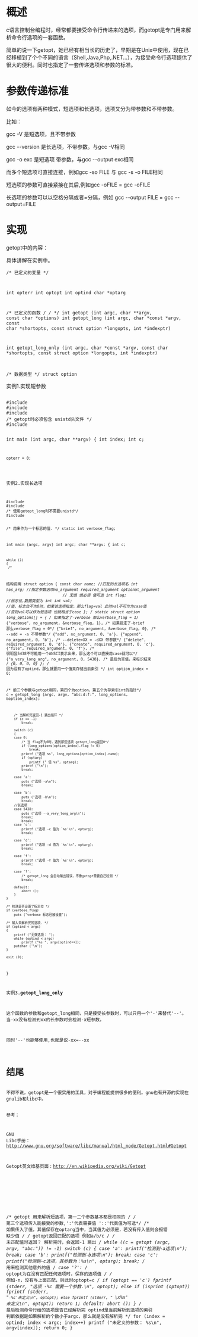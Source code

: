 <!-- title: 概述getopt.h的使用 -->
<!-- tag: C/C++ -->
<!-- date: 2012/2/23 -->
<!-- state: published -->

<h1>概述</h1>
c语言控制台编程时，经常都要接受命令行传递来的选项，而getopt是专门用来解析命令行选项的一套函数。

简单的说一下getopt，她已经有相当长的历史了，早期是在Unix中使用，现在已经移植到了个个不同的语言（Shell,Java,Php,.NET...），为接受命令行选项提供了很大的便利。同时也指定了一套传递选项和参数的标准。

<!--more-->

<h1>参数传递标准</h1>
如今的选项有两种模式，短选项和长选项，选项又分为带参数和不带参数。

比如：

gcc -V 是短选项，且不带参数

gcc --version 是长选项，不带参数。与gcc -V相同

gcc -o exc 是短选项 带参数，与gcc --output exc相同

而多个短选项可直接连接，例如gcc -so FILE 与 gcc -s -o FILE相同

短选项的参数可直接紧接在其后,例如gcc -oFILE = gcc -oFILE

长选项的参数可以以空格分隔或者=分隔，例如 gcc --output FILE = gcc --output=FILE
<h1>实现</h1>
getopt中的内容：

具体讲解在实例中。

<code lang="c[lines]">/* 已定义的变量 */

int opterr
int optopt
int optind
char *optarg

/* 已定义的函数 */
/*  */
int getopt (int argc, char **argv, const char *options)
int getopt_long (int argc, char *const *argv, const char *shortopts, const struct option *longopts, int *indexptr)

int getopt_long_only (int argc, char *const *argv, const char *shortopts, const struct option *longopts, int *indexptr)

/* 数据类型 */
struct option</code>

实例1.实现短参数

<code lang="c[lines]">
#include <ctype .h>
#include <stdio .h>
#include <stdlib .h>
/* getopt时必须包含 unistd头文件 */
#include <unistd .h>

int main (int argc, char **argv)
{
    int index;
    int c;

    opterr = 0;
 /* getopt 用来解析短选项，第一二个参数基本都是相同的 */
 /* 第三个选项传入能接受的参数,':'代表需要值 '::'代表值为可选*/
 /* 如果传入了值，其值保存在optarg当中，当其值为必须是，若没有传入值则会报错 缺少值 */
 /* getopt返回匹配的选项&nbsp;例如a/b/c */
 /* 未匹配值时返回？ 解析完时，会返回-1 跳出 */ 
    while ((c = getopt (argc, argv, "abc:")) != -1)
        switch (c)
        {
        case 'a':
            printf("检测到-a选项\n");
            break;
        case 'b':
            printf("检测到-b选项\n");
            break;
        case 'c':
            printf("检测到-c选项，其参数为：%s\n", optarg);
            break;
        /* 用来检测其他意外的值 */
        case '?':
         /* optopt为在没有匹配任何选项时，保存的选项值 */
         /* 例如-n，没有与上面匹配，则此时optopt=c */ 
            if (optopt == 'c')
                fprintf (stderr, "选项 -%c 需要一个参数.\n", optopt);
            else if (isprint (optopt))
                fprintf (stderr, "`-%c'未定义\n", optopt);
            else
                fprintf (stderr,
                         " `\\x%x' 未定义\n",
                         optopt);
            return 1;
        default:
            abort ();
        }
 /*
 最后检测命令行给的选项是否已经解析完
  optind是当前解析到选项的索引
  判断依据是如果解析的个数小于argc，那么就是没有解析完 
 */ 
    for (index = optind; index < argc; index++)
        printf ("未定义的参数： %s\n", argv[index]);
    return 0;
}
</code>

实例2.实现长选项

<code lang="c[lines]">
#include <stdio .h>
#include <stdlib .h>
/* 使用getopt_long时不需要unistd*/
#include <getopt .h>

/* 用来作为一个标志的值. */
static int verbose_flag;

int
main (argc, argv)
int argc;
char **argv;
{
    int c;

    while (1)
    { 
     /*
 结构说明
  struct option {
 const char *name; //匹配的长选项名 
 int  has_arg; //指定参数选项no_argument required_argument optional_argument 
  &nbsp; &nbsp; &nbsp; &nbsp; &nbsp; &nbsp; &nbsp; &nbsp; &nbsp; &nbsp; &nbsp; &nbsp; &nbsp; &nbsp;// 无值 值必须 值可选 
 int *flag; //标志位,数据类型为 int* 
 int val; //值，标志位不为0时，如果该选项指定，那么flag=val 此时val不可作为case值 
 //否则val可以作为短选项 也就相当于case 
 };
 */ 
        static struct option long_options[] =
        {
            /* 如果指定了-verbose 那么verbose_flag = 1*/ 
            {"verbose", no_argument,       &verbose_flag, 1},
            /* 如果指定了-brief 那么verbose_flag = 0*/ 
            {"brief",   no_argument,       &verbose_flag, 0},
            /* --add = -a 不带参数*/ 
            {"add",     no_argument,       0, 'a'},
            {"append",  no_argument,       0, 'b'},
            /* --delete=XX = -dXX 带参数*/ 
            {"delete",  required_argument, 0, 'd'},
            {"create",  required_argument, 0, 'c'},
            {"file",    required_argument, 0, 'f'},
            /* 很明显5438不可能用一个ANSCI表示出来，那么这个可以直接用case就可以*/ 
            {"a_very_long_arg",    no_argument, 0, 5438},
            /* 最后为空值，来标识结束 */
            {0, 0, 0, 0}
        };
        /* 因为没有了optind，那么就要用一个值来存储当前索引 */
        int option_index = 0;
 
 /* 前三个参数与getopt相同，第四个为option，第五个为存索引int的指针*/ 
        c = getopt_long (argc, argv, "abc:d:f:",
                         long_options, &option_index);

        /* 当解析完返回-1 跳出循环 */
        if (c == -1)
            break;

        switch (c)
        {
        case 0:
            /* 当 flag不为0时，遇到那些选项 getopt_long返回0*/
            if (long_options[option_index].flag != 0)
                break;
            printf ("选项 %s", long_options[option_index].name);
            if (optarg)
                printf (" 值 %s", optarg);
            printf ("\n");
            break;

        case 'a':
            puts ("选项 -a\n");
            break;

        case 'b':
            puts ("选项 -b\n");
            break;
        //长选项 
        case 5438:
            puts ("选项 --a_very_long_arg\n");
            break;
            break;
        case 'c':
            printf ("选项 -c 值为 `%s'\n", optarg);
            break;

        case 'd':
            printf ("选项 -d 值为 `%s'\n", optarg);
            break;

        case 'f':
            printf ("选项 -f 值为 `%s'\n", optarg);
            break;

        case '?':
            /* getopt_long 会自动输出错误，不像getopt需要自己检测 */
            break;

        default:
            abort ();
        }
    }

    /* 检测是否设置了标志位 */
    if (verbose_flag)
        puts ("verbose 标志已被设置");

    /* 输入未解析完的选项. */
    if (optind < argc)
    {
        printf ("无效选项： ");
        while (optind < argc)
            printf ("%s ", argv[optind++]);
        putchar ('\n');
    }

    exit (0);
}
</code>

实例3.<strong>getopt_long_only</strong>

这个函数的参数和getopt_long相同，只是接受长参数时，可以只用一个'-'来替代'--'。当-xx没有检测到xx的长参数时会检测-x短参数。

同时'--'也能够使用,也就是说-xx=--xx
<h1>结尾</h1>
不得不说，getopt是一个很实用的工具，对于编程能提供很多的便利。gnu也有开源的实现在gnulib和libc中。

参考：

GNU Libc手册：<a href="http://www.gnu.org/software/libc/manual/html_node/Getopt.html#Getopt">http://www.gnu.org/software/libc/manual/html_node/Getopt.html#Getopt</a>

Getopt英文维基页面：<a href="http://en.wikipedia.org/wiki/Getopt">http://en.wikipedia.org/wiki/Getopt</a>

&nbsp;</getopt></stdlib></stdio></code></unistd></stdlib></stdio></ctype></code>